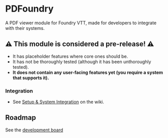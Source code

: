 # PDFoundry
A PDF viewer module for Foundry VTT, made for developers to integrate with their systems.

## :warning: This module is considered a pre-release! :warning:
- It has placeholder features where core ones should be.
- It has not be thoroughly tested (although it has been unthoroughly tested).
- **It does not contain any user-facing features yet (you require a system that supports it).**

### Integration
- See [Setup & System Integration](https://github.com/Djphoenix719/PDFoundry/wiki/Setup-&-System-Integration) on the wiki.

## Roadmap
See the [development board](https://github.com/Djphoenix719/PDFoundry/projects/1#column-9772243)
